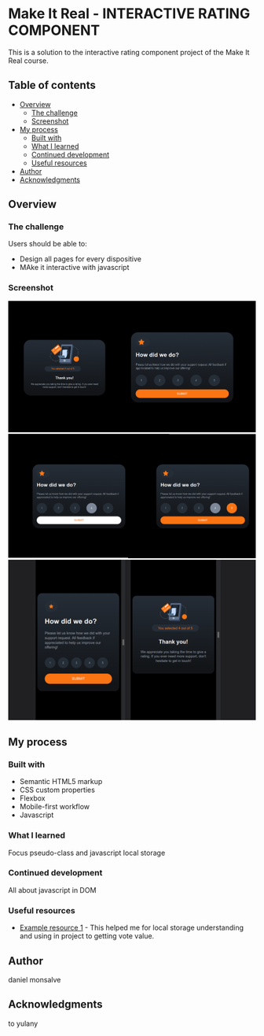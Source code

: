 # Make It Real - INTERACTIVE RATING COMPONENT

This is a solution to the interactive rating component project of the Make It Real course.

## Table of contents

- [Overview](#overview)
  - [The challenge](#the-challenge)
  - [Screenshot](#screenshot)
- [My process](#my-process)
  - [Built with](#built-with)
  - [What I learned](#what-i-learned)
  - [Continued development](#continued-development)
  - [Useful resources](#useful-resources)
- [Author](#author)
- [Acknowledgments](#acknowledgments)


## Overview

### The challenge

Users should be able to:

- Design all pages for every dispositive
- MAke it interactive with javascript

### Screenshot

![Alt Text](./screenshots/desktop.png)
![Alt Text](./screenshots/efectos.png)
![Mobile](./screenshots/mobile.png)


## My process

### Built with

- Semantic HTML5 markup
- CSS custom properties
- Flexbox
- Mobile-first workflow
- Javascript

### What I learned

Focus pseudo-class and javascript local storage

### Continued development

All about javascript in DOM

### Useful resources

- [Example resource 1](https://www.youtube.com/watch?v=hOCYNdgsUfs&t=607s) - This helped me for local storage understanding and using in project to getting vote value.

## Author

daniel monsalve

## Acknowledgments

to yulany
